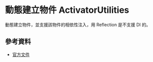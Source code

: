# 動態建立物件 ActivatorUtilities 

動態建立物件，並支援該物件的相依性注入，用 Reflection 是不支援 DI 的。

## 參考資料

* [官方文件](https://docs.microsoft.com/zh-tw/dotnet/api/microsoft.extensions.dependencyinjection.activatorutilities?view=aspnetcore-2.1)